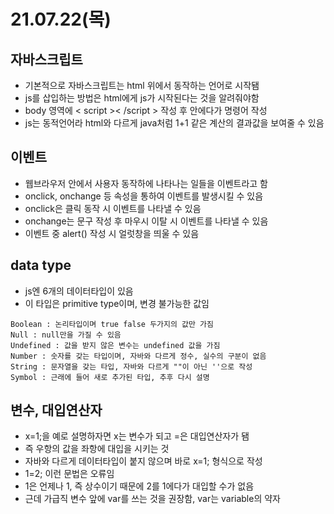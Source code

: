 # 21.07.22(목)
## 자바스크립트
- 기본적으로 자바스크립트는 html 위에서 동작하는 언어로 시작됌
- js를 삽입하는 방법은 html에게 js가 시작된다는 것을 알려줘야함
- body 영역에 < script >< /script > 작성 후 안에다가 명령어 작성
- js는 동적언어라 html와 다르게 java처럼 1+1 같은 계산의 결과값을 보여줄 수 있음
###
## 이벤트
- 웹브라우저 안에서 사용자 동작하에 나타나는 일들을 이벤트라고 함
- onclick, onchange 등 속성을 통하여 이벤트를 발생시킬 수 있음
- onclick은 클릭 동작 시 이벤트를 나타낼 수 있음
- onchange는 문구 작성 후 마우시 이탈 시 이벤트를 나타낼 수 있음
- 이벤트 중 alert() 작성 시 얼럿창을 띄울 수 있음
###
## data type
- js엔 6개의 데이터타입이 있음
- 이 타입은 primitive type이며, 변경 불가능한 값임
```
Boolean : 논리타입이며 true false 두가지의 값만 가짐
Null : null만을 가질 수 있음
Undefined : 값을 받지 않은 변수는 undefined 값을 가짐
Number : 숫자를 갖는 타입이며, 자바와 다르게 정수, 실수의 구분이 없음
String : 문자열을 갖는 타입, 자바와 다르게 ""이 아닌 ''으로 작성
Symbol : 근래에 들어 새로 추가된 타입, 추후 다시 설명
```
###
## 변수, 대입연산자
- x=1;을 예로 설명하자면 x는 변수가 되고 =은 대입연산자가 됌
- 즉 우항의 값을 좌항에 대입을 시키는 것
- 자바와 다르게 데이터타입이 붙지 않으며 바로 x=1; 형식으로 작성
- 1=2; 이런 문법은 오류임
- 1은 언제나 1, 즉 상수이기 때문에 2를 1에다가 대입할 수가 없음
- 근데 가급직 변수 앞에 var를 쓰는 것을 권장함,  var는 variable의 약자
###
## 